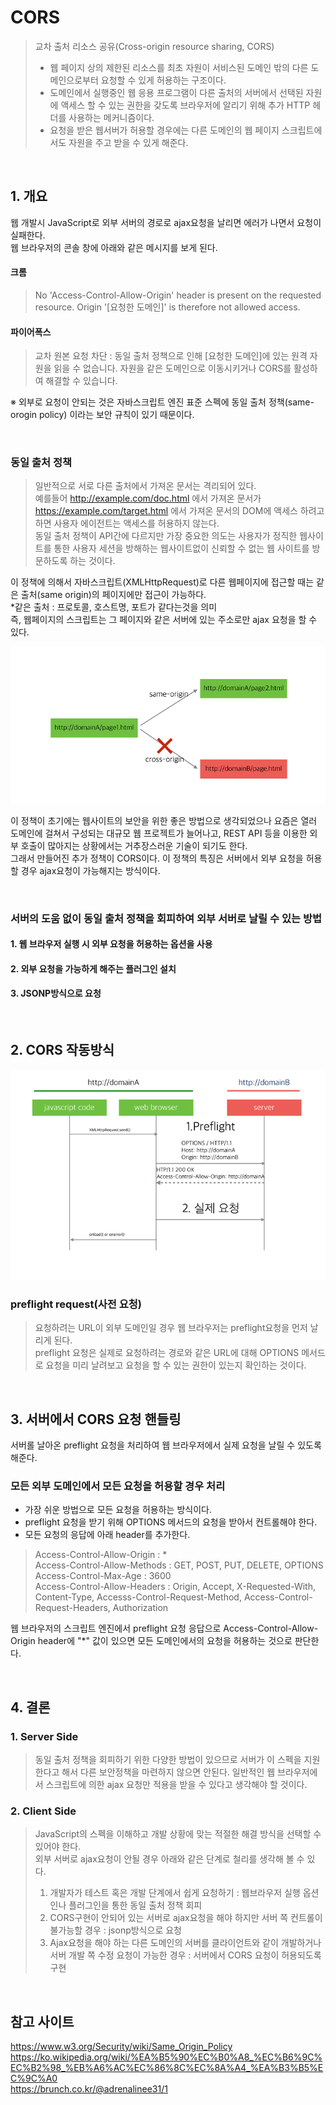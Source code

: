 # CORS

> 교차 출처 리소스 공유(Cross-origin resource sharing, CORS) 
> - 웹 페이지 상의 제한된 리소스를 최초 자원이 서비스된 도메인 밖의 다른 도메인으로부터 요청할 수 있게 허용하는 구조이다. 
> - 도메인에서 실행중인 웹 응용 프로그램이 다른 출처의 서버에서 선택된 자원에 액세스 할 수 있는 권한을 갖도록 브라우저에 알리기 위해 추가 HTTP 헤더를 사용하는 메커니즘이다. 
> - 요청을 받은 웹서버가 허용할 경우에는 다른 도메인의 웹 페이지 스크립트에서도 자원을 주고 받을 수 있게 해준다. 

<br>

## 1. 개요 

웹 개발시 JavaScript로 외부 서버의 경로로 ajax요청을 날리면 에러가 나면서 요청이 실패한다. <br> 웹 브라우저의 콘솔 창에 아래와 같은 메시지를 보게 된다. 

#### 크롬 
> No 'Access-Control-Allow-Origin' header is present on the requested resource. Origin '[요청한 도메인]' is therefore not allowed access. 

#### 파이어폭스 
> 교차 원본 요청 차단 : 동일 출처 정책으로 인해 [요청한 도메인]에 있는 원격 자원을 읽을 수 없습니다. 자원을 같은 도메인으로 이동시키거나 CORS를 활성하여 해결할 수 있습니다. 


※ 외부로 요청이 안되는 것은 자바스크립트 엔진 표준 스펙에 동일 출처 정책(same-orogin policy) 이라는 보안 규칙이 있기 때문이다. 

<br>

### 동일 출처 정책 
> 일반적으로 서로 다른 출처에서 가져온 문서는 격리되어 있다.<br> 예를들어 http://example.com/doc.html 에서 가져온 문서가 https://example.com/target.html 에서 가져온 문서의 DOM에 액세스 하려고 하면 사용자 에이전트는 액세스를 허용하지 않는다. <br> 동일 출처 정책이 API간에 다르지만 가장 중요한 의도는 사용자가 정직한 웹사이트를 통한 사용자 세션을 방해하는 웹사이트없이 신뢰할 수 없는 웹 사이트를 방문하도록 하는 것이다. 


이 정책에 의해서 자바스크립트(XMLHttpRequest)로 다른 웹페이지에 접근할 때는 같은 출처(same origin)의 페이지에만 접근이 가능하다. <br>
*같은 출처 : 프로토콜, 호스트명, 포트가 같다는것을 의미 <br>
즉, 웹페이지의 스크립트는 그 페이지와 같은 서버에 있는 주소로만 ajax 요청을 할 수 있다. 

![](../img/SameOrigin_Policy.PNG)

이 정책이 초기에는 웹사이트의 보안을 위한 좋은 방법으로 생각되었으나 요즘은 열러 도메인에 걸쳐서 구성되는 대규모 웹 프로젝트가 늘어나고, REST API 등을 이용한 외부 호출이 많아지는 상황에서는 거추장스러운 기술이 되기도 한다. <br>
그래서 만들어진 추가 정책이 CORS이다. 이 정책의 특징은 서버에서 외부 요청을 허용할 경우 ajax요청이 가능해지는 방식이다. 

<br>

### 서버의 도움 없이 동일 출처 정책을 회피하여 외부 서버로 날릴 수 있는 방법

#### 1. 웹 브라우저 실행 시 외부 요청을 허용하는 옵션을 사용 
#### 2. 외부 요청을 가능하게 해주는 플러그인 설치 
#### 3. JSONP방식으로 요청 

<br>

## 2. CORS 작동방식 

![](../img/cors_working.png)

### preflight request(사전 요청)
> 요청하려는 URL이 외부 도메인일 경우 웹 브라우저는 preflight요청을 먼저 날리게 된다. <br> preflight 요청은 실제로 요청하려는 경로와 같은 URL에 대해 OPTIONS 메서드로 요청을 미리 날려보고 요청을 할 수 있는 권한이 있는지 확인하는 것이다. 

<br>

## 3. 서버에서 CORS 요청 핸들링 

서버롤 날아온 preflight 요청을 처리하여 웹 브라우저에서 실제 요청을 날릴 수 있도록 해준다.

### 모든 외부 도메인에서 모든 요청을 허용할 경우 처리 

- 가장 쉬운 방법으로 모든 요청을 허용하는 방식이다. 
- preflight 요청을 받기 위해 OPTIONS 메서드의 요청을 받아서 컨트롤해야 한다. 
- 모든 요청의 응답에 아래 header를 추가한다.

> Access-Control-Allow-Origin : * <br>
> Access-Control-Allow-Methods : GET, POST, PUT, DELETE, OPTIONS <br>
> Access-Control-Max-Age : 3600 <br>
> Access-Control-Allow-Headers : Origin, Accept, X-Requested-With, Content-Type, Accesss-Control-Request-Method, Access-Control-Request-Headers, Authorization 

웹 브라우저의 스크립트 엔진에서 preflight 요청 응답으로 Access-Control-Allow-Origin header에 "*" 값이 있으면 모든 도메인에서의 요청을 허용하는 것으로 판단한다.


<br>

## 4. 결론 

### 1. Server Side 

> 동일 출처 정책을 회피하기 위한 다양한 방법이 있으므로 서버가 이 스펙을 지원한다고 해서 다른 보안정책을 마련하지 않으면 안된다. 일반적인 웹 브라우저에서 스크립트에 의한 ajax 요청만 적용을 받을 수 있다고 생각해야 할 것이다. 

### 2. Client Side 

> JavaScript의 스펙을 이해하고 개발 상황에 맞는 적절한 해결 방식을 선택할 수 있어야 한다. <br> 외부 서버로 ajax요청이 안될 경우 아래와 같은 단계로 철리를 생각해 볼 수 있다. 
> 1. 개발자가 테스트 혹은 개발 단계에서 쉽게 요청하기 : 웹브라우저 실행 옵션인나 플러그인을 통한 동일 출처 정책 회피 
> 2. CORS구현이 안되어 있는 서버로 ajax요청을 해야 하지만 서버 쪽 컨트롤이 불가능할 경우 : jsonp방식으로 요청 
> 3. Ajax요청을 해야 하는 다른 도메인의 서버를 클라이언트와 같이 개발하거나 서버 개발 쪽 수정 요청이 가능한 경우 : 서버에서 CORS 요청이 허용되도록 구현  

<br>

## 참고 사이트

https://www.w3.org/Security/wiki/Same_Origin_Policy<br>
https://ko.wikipedia.org/wiki/%EA%B5%90%EC%B0%A8_%EC%B6%9C%EC%B2%98_%EB%A6%AC%EC%86%8C%EC%8A%A4_%EA%B3%B5%EC%9C%A0<br>
https://brunch.co.kr/@adrenalinee31/1